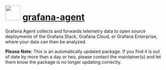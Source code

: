 ﻿# <img src="https://cdn.jsdelivr.net/gh/mkevenaar/chocolatey-packages@b3faf99e19313ecb817ca631f3c8c4b301ee13c8/icons/grafana-agent.png" width="48" height="48"/> [grafana-agent](https://community.chocolatey.org/packages/grafana-agent)

Grafana Agent collects and forwards telemetry data to open source deployments of the Grafana Stack, Grafana Cloud, or Grafana Enterprise, where your data can then be analyzed.

**Please Note**: This is an automatically updated package. If you find it is
out of date by more than a day or two, please contact the maintainer(s) and
let them know the package is no longer updating correctly.
